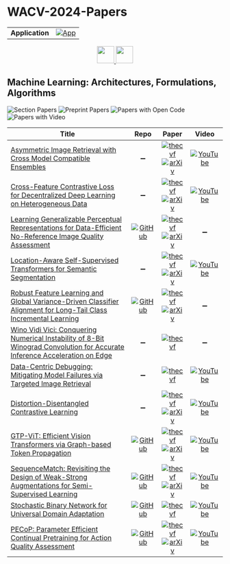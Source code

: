 # WACV-2024-Papers

<table>
    <tr>
        <td><strong>Application</strong></td>
        <td>
            <a href="https://huggingface.co/spaces/DmitryRyumin/NewEraAI-Papers" style="float:left;">
                <img src="https://img.shields.io/badge/🤗-NewEraAI--Papers-FFD21F.svg" alt="App" />
            </a>
        </td>
    </tr>
</table>

<div align="center">
    <a href="https://github.com/DmitryRyumin/WACV-2024-Papers/">
        <img src="https://cdn.jsdelivr.net/gh/DmitryRyumin/NewEraAI-Papers@main/images/home.svg" width="40" alt="" />
    </a>
    <a href="https://github.com/DmitryRyumin/WACV-2024-Papers/blob/main/sections/2024/main/oral_iv_ru_ll_pv.md">
        <img src="https://cdn.jsdelivr.net/gh/DmitryRyumin/NewEraAI-Papers@main/images/right.svg" width="40" alt="" />
    </a>
</div>

## Machine Learning: Architectures, Formulations, Algorithms

![Section Papers](https://img.shields.io/badge/Section%20Papers-12-42BA16) ![Preprint Papers](https://img.shields.io/badge/Preprint%20Papers-9-b31b1b) ![Papers with Open Code](https://img.shields.io/badge/Papers%20with%20Open%20Code-5-1D7FBF) ![Papers with Video](https://img.shields.io/badge/Papers%20with%20Video-9-FF0000)

| **Title** | **Repo** | **Paper** | **Video** |
|-----------|:--------:|:---------:|:---------:|
| [Asymmetric Image Retrieval with Cross Model Compatible Ensembles](https://openaccess.thecvf.com/content/WACV2024/html/Shoshan_Asymmetric_Image_Retrieval_With_Cross_Model_Compatible_Ensembles_WACV_2024_paper.html) | :heavy_minus_sign: | [![thecvf](https://img.shields.io/badge/pdf-thecvf-7395C5.svg)](https://openaccess.thecvf.com/content/WACV2024/papers/Shoshan_Asymmetric_Image_Retrieval_With_Cross_Model_Compatible_Ensembles_WACV_2024_paper.pdf) <br /> [![arXiv](https://img.shields.io/badge/arXiv-2303.17531-b31b1b.svg)](http://arxiv.org/abs/2303.17531) | [![YouTube](https://img.shields.io/badge/YouTube-%23FF0000.svg?style=for-the-badge&logo=YouTube&logoColor=white)](https://www.youtube.com/watch?v=jcVsshnciEo) |
| [Cross-Feature Contrastive Loss for Decentralized Deep Learning on Heterogeneous Data](https://openaccess.thecvf.com/content/WACV2024/html/Aketi_Cross-Feature_Contrastive_Loss_for_Decentralized_Deep_Learning_on_Heterogeneous_Data_WACV_2024_paper.html) | :heavy_minus_sign: | [![thecvf](https://img.shields.io/badge/pdf-thecvf-7395C5.svg)](https://openaccess.thecvf.com/content/WACV2024/papers/Aketi_Cross-Feature_Contrastive_Loss_for_Decentralized_Deep_Learning_on_Heterogeneous_Data_WACV_2024_paper.pdf) <br /> [![arXiv](https://img.shields.io/badge/arXiv-2310.15890-b31b1b.svg)](http://arxiv.org/abs/2310.15890) | [![YouTube](https://img.shields.io/badge/YouTube-%23FF0000.svg?style=for-the-badge&logo=YouTube&logoColor=white)](https://www.youtube.com/watch?v=sqjuLCQl75c) |
| [Learning Generalizable Perceptual Representations for Data-Efficient No-Reference Image Quality Assessment](https://openaccess.thecvf.com/content/WACV2024/html/Srinath_Learning_Generalizable_Perceptual_Representations_for_Data-Efficient_No-Reference_Image_Quality_Assessment_WACV_2024_paper.html) | [![GitHub](https://img.shields.io/github/stars/suhas-srinath/GRepQ?style=flat)](https://github.com/suhas-srinath/GRepQ) | [![thecvf](https://img.shields.io/badge/pdf-thecvf-7395C5.svg)](https://openaccess.thecvf.com/content/WACV2024/papers/Srinath_Learning_Generalizable_Perceptual_Representations_for_Data-Efficient_No-Reference_Image_Quality_Assessment_WACV_2024_paper.pdf) <br /> [![arXiv](https://img.shields.io/badge/arXiv-2312.04838-b31b1b.svg)](http://arxiv.org/abs/2312.04838) | :heavy_minus_sign: |
| [Location-Aware Self-Supervised Transformers for Semantic Segmentation](https://openaccess.thecvf.com/content/WACV2024/html/Caron_Location-Aware_Self-Supervised_Transformers_for_Semantic_Segmentation_WACV_2024_paper.html) | :heavy_minus_sign: | [![thecvf](https://img.shields.io/badge/pdf-thecvf-7395C5.svg)](https://openaccess.thecvf.com/content/WACV2024/papers/Caron_Location-Aware_Self-Supervised_Transformers_for_Semantic_Segmentation_WACV_2024_paper.pdf) <br /> [![arXiv](https://img.shields.io/badge/arXiv-2212.02400-b31b1b.svg)](http://arxiv.org/abs/2212.02400) | [![YouTube](https://img.shields.io/badge/YouTube-%23FF0000.svg?style=for-the-badge&logo=YouTube&logoColor=white)](https://www.youtube.com/watch?v=Uok3MRYuvYc) |
| [Robust Feature Learning and Global Variance-Driven Classifier Alignment for Long-Tail Class Incremental Learning](https://openaccess.thecvf.com/content/WACV2024/html/Kalla_Robust_Feature_Learning_and_Global_Variance-Driven_Classifier_Alignment_for_Long-Tail_WACV_2024_paper.html) | [![GitHub](https://img.shields.io/github/stars/JAYATEJAK/GVAlign?style=flat)](https://github.com/JAYATEJAK/GVAlign) | [![thecvf](https://img.shields.io/badge/pdf-thecvf-7395C5.svg)](https://openaccess.thecvf.com/content/WACV2024/papers/Kalla_Robust_Feature_Learning_and_Global_Variance-Driven_Classifier_Alignment_for_Long-Tail_WACV_2024_paper.pdf) <br /> [![arXiv](https://img.shields.io/badge/arXiv-2311.01227-b31b1b.svg)](http://arxiv.org/abs/2311.01227) | :heavy_minus_sign: |
| [Wino Vidi Vici: Conquering Numerical Instability of 8-Bit Winograd Convolution for Accurate Inference Acceleration on Edge](https://openaccess.thecvf.com/content/WACV2024/html/Mori_Wino_Vidi_Vici_Conquering_Numerical_Instability_of_8-Bit_Winograd_Convolution_WACV_2024_paper.html) | :heavy_minus_sign: | [![thecvf](https://img.shields.io/badge/pdf-thecvf-7395C5.svg)](https://openaccess.thecvf.com/content/WACV2024/papers/Mori_Wino_Vidi_Vici_Conquering_Numerical_Instability_of_8-Bit_Winograd_Convolution_WACV_2024_paper.pdf) | :heavy_minus_sign: |
| [Data-Centric Debugging: Mitigating Model Failures via Targeted Image Retrieval](https://openaccess.thecvf.com/content/WACV2024/html/Singla_Data-Centric_Debugging_Mitigating_Model_Failures_via_Targeted_Image_Retrieval_WACV_2024_paper.html) | :heavy_minus_sign: | [![thecvf](https://img.shields.io/badge/pdf-thecvf-7395C5.svg)](https://openaccess.thecvf.com/content/WACV2024/papers/Singla_Data-Centric_Debugging_Mitigating_Model_Failures_via_Targeted_Image_Retrieval_WACV_2024_paper.pdf) | [![YouTube](https://img.shields.io/badge/YouTube-%23FF0000.svg?style=for-the-badge&logo=YouTube&logoColor=white)](https://www.youtube.com/watch?v=aelq9I7zaxc) |
| [Distortion-Disentangled Contrastive Learning](https://openaccess.thecvf.com/content/WACV2024/html/Wang_Distortion-Disentangled_Contrastive_Learning_WACV_2024_paper.html) | :heavy_minus_sign: | [![thecvf](https://img.shields.io/badge/pdf-thecvf-7395C5.svg)](https://openaccess.thecvf.com/content/WACV2024/papers/Wang_Distortion-Disentangled_Contrastive_Learning_WACV_2024_paper.pdf) <br /> [![arXiv](https://img.shields.io/badge/arXiv-2303.05066-b31b1b.svg)](http://arxiv.org/abs/2303.05066) | [![YouTube](https://img.shields.io/badge/YouTube-%23FF0000.svg?style=for-the-badge&logo=YouTube&logoColor=white)](https://www.youtube.com/watch?v=zRYAQWVpn40) |
| [GTP-ViT: Efficient Vision Transformers via Graph-based Token Propagation](https://openaccess.thecvf.com/content/WACV2024/html/Xu_GTP-ViT_Efficient_Vision_Transformers_via_Graph-Based_Token_Propagation_WACV_2024_paper.html) | [![GitHub](https://img.shields.io/github/stars/Ackesnal/GTP-ViT?style=flat)](https://github.com/Ackesnal/GTP-ViT) | [![thecvf](https://img.shields.io/badge/pdf-thecvf-7395C5.svg)](https://openaccess.thecvf.com/content/WACV2024/papers/Xu_GTP-ViT_Efficient_Vision_Transformers_via_Graph-Based_Token_Propagation_WACV_2024_paper.pdf) <br /> [![arXiv](https://img.shields.io/badge/arXiv-2311.03035-b31b1b.svg)](http://arxiv.org/abs/2311.03035) | [![YouTube](https://img.shields.io/badge/YouTube-%23FF0000.svg?style=for-the-badge&logo=YouTube&logoColor=white)](https://www.youtube.com/watch?v=iHmcodXeMf0) |
| [SequenceMatch: Revisiting the Design of Weak-Strong Augmentations for Semi-Supervised Learning](https://openaccess.thecvf.com/content/WACV2024/html/Nguyen_SequenceMatch_Revisiting_the_Design_of_Weak-Strong_Augmentations_for_Semi-Supervised_Learning_WACV_2024_paper.html) | [![GitHub](https://img.shields.io/github/stars/beandkay/SequenceMatch?style=flat)](https://github.com/beandkay/SequenceMatch) | [![thecvf](https://img.shields.io/badge/pdf-thecvf-7395C5.svg)](https://openaccess.thecvf.com/content/WACV2024/papers/Nguyen_SequenceMatch_Revisiting_the_Design_of_Weak-Strong_Augmentations_for_Semi-Supervised_Learning_WACV_2024_paper.pdf) <br /> [![arXiv](https://img.shields.io/badge/arXiv-2310.15787-b31b1b.svg)](http://arxiv.org/abs/2310.15787) | [![YouTube](https://img.shields.io/badge/YouTube-%23FF0000.svg?style=for-the-badge&logo=YouTube&logoColor=white)](https://www.youtube.com/watch?v=JQCG9PSJWPw) |
| [Stochastic Binary Network for Universal Domain Adaptation](https://openaccess.thecvf.com/content/WACV2024/html/Jain_Stochastic_Binary_Network_for_Universal_Domain_Adaptation_WACV_2024_paper.html) | [![GitHub](https://img.shields.io/github/stars/saurabhkjain7/STUN?style=flat)](https://github.com/saurabhkjain7/STUN)  | [![thecvf](https://img.shields.io/badge/pdf-thecvf-7395C5.svg)](https://openaccess.thecvf.com/content/WACV2024/papers/Jain_Stochastic_Binary_Network_for_Universal_Domain_Adaptation_WACV_2024_paper.pdf) | [![YouTube](https://img.shields.io/badge/YouTube-%23FF0000.svg?style=for-the-badge&logo=YouTube&logoColor=white)](https://www.youtube.com/watch?v=ntgfBoGRT1c) |
| [PECoP: Parameter Efficient Continual Pretraining for Action Quality Assessment](https://openaccess.thecvf.com/content/WACV2024/html/Dadashzadeh_PECoP_Parameter_Efficient_Continual_Pretraining_for_Action_Quality_Assessment_WACV_2024_paper.html) | [![GitHub](https://img.shields.io/github/stars/Plrbear/PECoP?style=flat)](https://github.com/Plrbear/PECoP) | [![thecvf](https://img.shields.io/badge/pdf-thecvf-7395C5.svg)](https://openaccess.thecvf.com/content/WACV2024/papers/Dadashzadeh_PECoP_Parameter_Efficient_Continual_Pretraining_for_Action_Quality_Assessment_WACV_2024_paper.pdf) <br /> [![arXiv](https://img.shields.io/badge/arXiv-2311.07603-b31b1b.svg)](http://arxiv.org/abs/2311.07603) | [![YouTube](https://img.shields.io/badge/YouTube-%23FF0000.svg?style=for-the-badge&logo=YouTube&logoColor=white)](https://www.youtube.com/watch?v=_P5JpO465EQ) |
